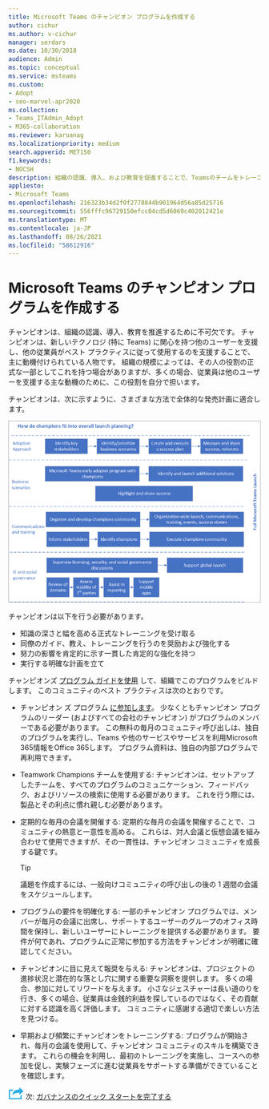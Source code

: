 ```yaml
---
title: Microsoft Teams のチャンピオン プログラムを作成する
author: cichur
ms.author: v-cichur
manager: serdars
ms.date: 10/30/2018
audience: Admin
ms.topic: conceptual
ms.service: msteams
ms.custom:
- Adopt
- seo-marvel-apr2020
ms.collection:
- Teams_ITAdmin_Adopt
- M365-collaboration
ms.reviewer: karuanag
ms.localizationpriority: medium
search.appverid: MET150
f1.keywords:
- NOCSH
description: 組織の認識、導入、および教育を促進することで、Teamsのチームをトレーニングし、導入を促進する方法について学習します。
appliesto:
- Microsoft Teams
ms.openlocfilehash: 216323b34d2f0f2778844b901964d56a85d25716
ms.sourcegitcommit: 556fffc96729150efcc04cd5d6069c402012421e
ms.translationtype: MT
ms.contentlocale: ja-JP
ms.lasthandoff: 08/26/2021
ms.locfileid: "58612916"
---
```

# <a name="create-your-champions-program-for-microsoft-teams"></a>Microsoft Teams のチャンピオン プログラムを作成する

チャンピオンは、組織の認識、導入、教育を推進するために不可欠です。 チャンピオンは、新しいテクノロジ (特に Teams) に関心を持つ他のユーザーを支援し、他の従業員がベスト プラクティスに従って使用するのを支援することで、主に動機付けられている人物です。 組織の規模によっては、その人の役割の正式な一部としてこれを持つ場合がありますが、多くの場合、従業員は他のユーザーを支援する主な動機のために、この役割を自分で担います。

チャンピオンは、次に示すように、さまざまな方法で全体的な発売計画に適合します。

![チャンピオンの発売計画の図](media/teams-adoption-champions.png)

チャンピオンは以下を行う必要があります。

- 知識の深さと幅を高める正式なトレーニングを受け取る
- 同僚のガイド、教え、トレーニングを行うのを奨励および強化する
- 努力の影響を肯定的に示す一貫した肯定的な強化を持つ
- 実行する明確な計画を立て

チャンピオンズ [プログラム ガイドを使用](https://go.microsoft.com/fwlink/?linkid=854665) して、組織でこのプログラムをビルドします。 このコミュニティのベスト プラクティスは次のとおりです。

- チャンピオン ズ プログラム [に参加します](https://aka.ms/O365Champions)。 少なくともチャンピオン プログラムのリーダー (およびすべての会社のチャンピオン) がプログラムのメンバーである必要があります。 この無料の毎月のコミュニティ呼び出しは、独自のプログラムを実行し、Teams や他のサービスやサービスを利用Microsoft 365情報をOffice 365します。 プログラム資料は、独自の内部プログラムで再利用できます。

- Teamwork Champions チームを使用する: チャンピオンは、セットアップしたチームを、すべてのプログラムのコミュニケーション、フィードバック、およびリソースの検索に使用する必要があります。  これを行う際には、製品とその利点に慣れ親しむ必要があります。

- 定期的な毎月の会議を開催する: 定期的な毎月の会議を開催することで、コミュニティの熱意と一意性を高める。 これらは、対人会議と仮想会議を組み合わせて使用できますが、その一貫性は、チャンピオン コミュニティを成長する鍵です。

    > [!TIP]
    > 議題を作成するには、一般向けコミュニティの呼び出しの後の 1 週間の会議をスケジュールします。 

- プログラムの要件を明確化する: 一部のチャンピオン プログラムでは、メンバーが毎月の会議に出席し、サポートするユーザーのグループのオフィス時間を保持し、新しいユーザーにトレーニングを提供する必要があります。 要件が何であれ、プログラムに正常に参加する方法をチャンピオンが明確に確認してください。

- チャンピオンに目に見えて報奨を与える: チャンピオンは、プロジェクトの進捗状況と潜在的な落とし穴に関する重要な洞察を提供します。 多くの場合、参加に対してリワードを与えます。 小さなジェスチャーは長い道のりを行き、多くの場合、従業員は金銭的利益を探しているのではなく、その貢献に対する認識を高く評価します。 コミュニティに感謝する適切で楽しい方法を見つける。 

- 早期および頻繁にチャンピオンをトレーニングする: プログラムが開始され、毎月の会議を使用して、チャンピオン コミュニティのスキルを構築できます。 これらの機会を利用し、最初のトレーニングを実施し、コースへの参加を促し、実験フェーズに進む従業員をサポートする準備ができていることを確認します。  

![次の手順を表すアイコン ](media/teams-adoption-next-icon.png) 次: [ガバナンスのクイック スタートを完了する](teams-adoption-governance-quick-start.md)


